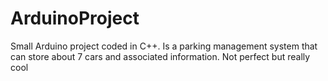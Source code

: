 # ArduinoProject
Small Arduino project coded in C++. Is a parking management system that can store about 7 cars and associated information. Not perfect but really cool
